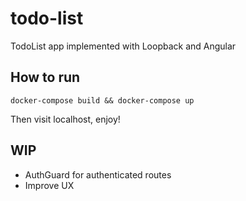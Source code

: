 # todo-list
TodoList app implemented with Loopback and Angular

## How to run
``
docker-compose build && docker-compose up
``

Then visit localhost, enjoy!

## WIP
- AuthGuard for authenticated routes
- Improve UX
